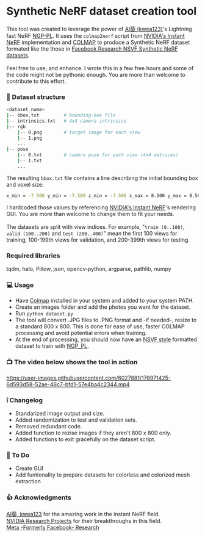 # Synthetic NeRF dataset creation tool

 This tool was created to leverage the power of [AI葵 (kwea123)](https://github.com/kwea123)'s Lightning fast NeRF [NGP-PL](https://github.com/kwea123/ngp_pl). It uses the `colmap2nerf` script from [NVIDIA's Instant NeRF](https://github.com/NVlabs/instant-ngp) implementation and [COLMAP](https://colmap.github.io/index.html) to produce a Synthetic NeRF dataset formated like the those in [Facebook Research NSVF Synthetic NeRF datasets](https://github.com/facebookresearch/NSVF#dataset).<br><br>
 Feel free to use, and enhance. I wrote this in a few free hours and some of the code might not be pythonic enough. You are more than welcome to contribute to this effort.<br>

### :book: Dataset structure<br>
```bash
<dataset_name>
|-- bbox.txt         # bounding-box file
|-- intrinsics.txt   # 4x4 camera intrinsics
|-- rgb
    |-- 0.png        # target image for each view
    |-- 1.png
    ...
|-- pose
    |-- 0.txt        # camera pose for each view (4x4 matrices)
    |-- 1.txt
    ...
```

The resulting ``bbox.txt`` file contains a line describing the initial bounding box and voxel size:

```bash
x_min = -7.500 y_min = -7.500 z_min = -7.500 x_max = 8.500 y_max = 8.500 z_max = 8.500 initial_voxel_size = 0.4
```
 I hardcoded those values by referencing [NVIDIA's Instant NeRF](https://github.com/NVlabs/instant-ngp)'s rendering GUI. You are more than welcome to change them to fit your needs.<br><br>
 The datasets are split with view indices. For example, "``train (0..100)``, ``valid (100..200)`` and ``test (200..400)``" mean the first 100 views for training, 100-199th views for validation, and 200-399th views for testing.
<br>
### Required libraries
tqdm, halo, Pillow, json, opencv-python, argparse, pathlib, numpy
### :computer: Usage
- Have [Colmap](https://colmap.github.io/index.html) installed in your system and added to your system PATH.<br>
- Create an images folder and add the photos you want for the dataset.<br>
- Run ``python dataset.py``<br>
- The tool will convert .JPG files to .PNG format and -if needed-, resize to a standard 800 x 800. This is done for ease of use, faster COLMAP processing and avoid potential errors when training.<br>
- At the end of processing, you should now have an [NSVF style](https://github.com/facebookresearch/NSVF) formatted dataset to train with [NGP_PL](https://github.com/kwea123/ngp_pl).<br>

### :tv: The video below shows the tool in action

https://user-images.githubusercontent.com/6027881/178971425-6d593d58-52ae-46c7-bfd1-57e4ba4c2344.mp4

### :grey_exclamation: Changelog

- Standarized image output and size.
- Added randomization to test and validation sets.
- Removed redundant code.
- Added function to rezise images if they aren't 800 x 800 only.
- Added functions to exit gracefully on the dataset script.

### :hammer: To Do

- Create GUI
- Add funtionality to prepare datasets for colorless and colorized mesh extraction

### :+1: Acknowledgments
[AI葵, kwea123](https://github.com/kwea123) for the amazing work in the instant NeRF field.<br>
[NVIDIA Research Projects](https://github.com/NVlabs) for their breakthroughs in this field.<br>
[Meta -Formerly Facebook- Research](https://github.com/facebookresearch)
